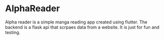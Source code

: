 # AlphaReader

Alpha reader is a simple manga reading app created using flutter. The backend is a flask api that scrpaes data from a website. It is just for fun and testing.

